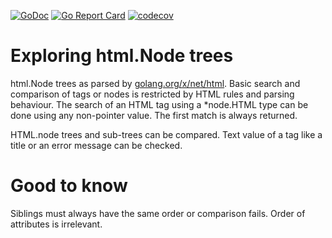 [![GoDoc](https://godoc.org/github.com/iWdGo/htmlutils?status.svg)](https://godoc.org/github.com/iWdGo/htmlutils)
[![Go Report Card](https://goreportcard.com/badge/github.com/iwdgo/htmlutils)](https://goreportcard.com/report/github.com/iwdgo/htmlutils)
[![codecov](https://codecov.io/gh/iWdGo/htmlutils/branch/master/graph/badge.svg)](https://codecov.io/gh/iWdGo/htmlutils)

# Exploring html.Node trees

html.Node trees as parsed by [golang.org/x/net/html](https://godoc.org/golang.org/x/net/html).
Basic search and comparison of tags or nodes is restricted by HTML rules and parsing behaviour.
The search of an HTML tag using a *node.HTML type can be done using any non-pointer value.
The first match is always returned.

HTML.node trees and sub-trees can be compared.
Text value of a tag like a title or an error message can be checked.

# Good to know

Siblings must always have the same order or comparison fails.
Order of attributes is irrelevant.
